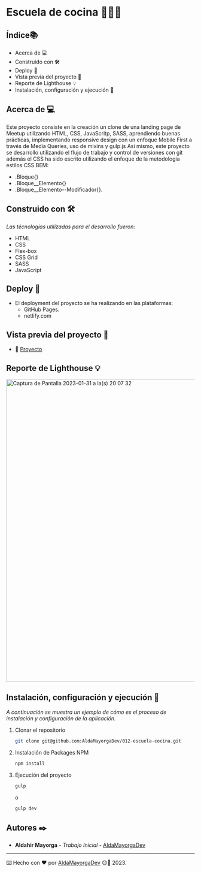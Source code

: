 # Escuela de cocina 👩‍🍳🥗

## Índice📚 
* Acerca de 💻 
* Construido con 🛠️
* Deploy 🚀 
* Vista previa del proyecto 👀 
* Reporte de Lighthouse 💡 
* Instalación, configuración y ejecución 🧰 

## Acerca de 💻 

Este proyecto consiste en la creación un clone de una landing page de Meetup utilizando HTML, CSS, JavaScritp, SASS, aprendiendo buenas prácticas, implementando responsive design con un enfoque Mobile First a través de Media Queries, uso de mixins y gulp.js Asi mismo, este proyecto se desarrollo utilizando el flujo de trabajo y control de versiones con git además el CSS ha sido escrito utilizando el enfoque de la metodologia estilos CSS BEM:

* .Bloque{}
* .Bloque__Elemento{}
* .Bloque__Elemento--Modificador{}.


## Construido con 🛠️

_Las técnologias utilizadas para el desarrollo fueron:_

* HTML 
* CSS
* Flex-box
* CSS Grid
* SASS
* JavaScript

## Deploy 🚀  

* El deployment del proyecto se ha realizando en las plataformas:
    * GitHub Pages.
    * netlify.com

## Vista previa del proyecto 👀 

* 👀  [Proyecto]( https://aldamayorgadev.github.io/012-escuela-cocina/ )


## Reporte de Lighthouse 💡 


<img width="808" alt="Captura de Pantalla 2023-01-31 a la(s) 20 07 32" src="https://user-images.githubusercontent.com/94152243/215927558-bc413df2-fe6a-40f5-b305-b8895fb28482.png">






## Instalación, configuración y ejecución 🧰 
_A continuación se muestra un ejemplo de cómo es el proceso de instalación y configuración de la aplicación._


1. Clonar el repositorio
   ```sh
   git clone git@github.com:AldaMayorgaDev/012-escuela-cocina.git
   ```
2. Instalación de Packages NPM
   ```sh
   npm install
   ```
3. Ejecución del proyecto    
   ```sh
   gulp
   ```
   o

   ```sh
   gulp dev
   ```

## Autores ✒️

* **Aldahir Mayorga** - *Trabajo Inicial* - [AldaMayorgaDev](https://github.com/AldaMayorgaDev)






---
⌨️ Hecho con ❤️ por [AldaMayorgaDev](https://github.com/AldaMayorgaDev) 😊🚀 2023.
